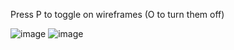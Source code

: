Press P to toggle on wireframes (O to turn them off)

![image](https://github.com/ericlivshiz/3DModelingCPP/assets/111153545/dc187e7e-2769-4536-a5c9-17f62411a06c)
![image](https://github.com/ericlivshiz/3DModelingCPP/assets/111153545/40c49339-ec2d-41b3-a15f-19559875e006)

